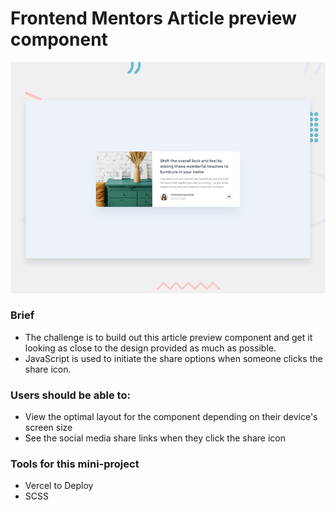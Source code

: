 # Frontend Mentors Article preview component

![Design preview for the Article preview component coding challenge](/desktop-preview.jpg)

### Brief
- The challenge is to build out this article preview component and get it looking as close to the design provided as much as possible.
- JavaScript is used to initiate the share options when someone clicks the share icon.

### Users should be able to:
- View the optimal layout for the component depending on their device's screen size
- See the social media share links when they click the share icon

### Tools for this mini-project
- Vercel to Deploy
- SCSS 
